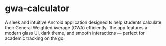 # gwa-calculator
A sleek and intuitive Android application designed to help students calculate their General Weighted Average (GWA) efficiently. The app features a modern glass UI, dark theme, and smooth interactions — perfect for academic tracking on the go.
